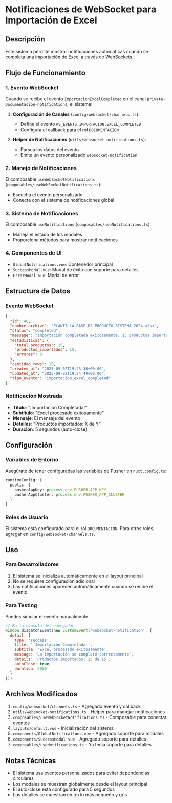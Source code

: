 # Notificaciones de WebSocket para Importación de Excel

## Descripción

Este sistema permite mostrar notificaciones automáticas cuando se completa una importación de Excel a través de WebSockets.

## Flujo de Funcionamiento

### 1. Evento WebSocket
Cuando se recibe el evento `ImportacionExcelCompleted` en el canal `private-Documentacion-notifications`, el sistema:

1. **Configuración de Canales** (`config/websocket/channels.ts`):
   - Define el evento `WS_EVENTS.IMPORTACION.EXCEL_COMPLETED`
   - Configura el callback para el rol `DOCUMENTACION`

2. **Helper de Notificaciones** (`utils/websocket-notifications.ts`):
   - Parsea los datos del evento
   - Emite un evento personalizado `websocket-notification`

### 2. Manejo de Notificaciones
El composable `useWebSocketNotifications` (`composables/useWebSocketNotifications.ts`):
- Escucha el evento personalizado
- Conecta con el sistema de notificaciones global

### 3. Sistema de Notificaciones
El composable `useNotifications` (`composables/useNotifications.ts`):
- Maneja el estado de los modales
- Proporciona métodos para mostrar notificaciones

### 4. Componentes de UI
- `GlobalNotifications.vue`: Contenedor principal
- `SuccessModal.vue`: Modal de éxito con soporte para detalles
- `ErrorModal.vue`: Modal de error

## Estructura de Datos

### Evento WebSocket
```json
{
  "id": 40,
  "nombre_archivo": "PLANTILLA BASE DE PRODUCTO_SISTEMA 2024.xlsx",
  "status": "completed",
  "message": "Importación completada exitosamente. 15 productos importados de 15 totales.",
  "estadisticas": {
    "total_productos": 15,
    "productos_importados": 15,
    "errores": 0
  },
  "cantidad_rows": 15,
  "created_at": "2025-09-02T19:23:30+00:00",
  "updated_at": "2025-09-02T19:24:49+00:00",
  "tipo_evento": "importacion_excel_completed"
}
```

### Notificación Mostrada
- **Título**: "¡Importación Completada!"
- **Subtítulo**: "Excel procesado exitosamente"
- **Mensaje**: El mensaje del evento
- **Detalles**: "Productos importados: X de Y"
- **Duración**: 5 segundos (auto-close)

## Configuración

### Variables de Entorno
Asegúrate de tener configuradas las variables de Pusher en `nuxt.config.ts`:
```typescript
runtimeConfig: {
  public: {
    pusherAppKey: process.env.PUSHER_APP_KEY,
    pusherAppCluster: process.env.PUSHER_APP_CLUSTER
  }
}
```

### Roles de Usuario
El sistema está configurado para el rol `DOCUMENTACION`. Para otros roles, agregar en `config/websocket/channels.ts`.

## Uso

### Para Desarrolladores
1. El sistema se inicializa automáticamente en el layout principal
2. No se requiere configuración adicional
3. Las notificaciones aparecen automáticamente cuando se recibe el evento

### Para Testing
Puedes simular el evento manualmente:
```javascript
// En la consola del navegador
window.dispatchEvent(new CustomEvent('websocket-notification', {
  detail: {
    type: 'success',
    title: '¡Importación Completada!',
    subtitle: 'Excel procesado exitosamente',
    message: 'La importación se completó correctamente',
    details: 'Productos importados: 15 de 15',
    autoClose: true,
    duration: 5000
  }
}))
```

## Archivos Modificados

1. `config/websocket/channels.ts` - Agregado evento y callback
2. `utils/websocket-notifications.ts` - Helper para manejar notificaciones
3. `composables/useWebSocketNotifications.ts` - Composable para conectar eventos
4. `layouts/default.vue` - Inicialización del sistema
5. `components/GlobalNotifications.vue` - Agregado soporte para modales
6. `components/SuccessModal.vue` - Agregado soporte para detalles
7. `composables/useNotifications.ts` - Ya tenía soporte para detalles

## Notas Técnicas

- El sistema usa eventos personalizados para evitar dependencias circulares
- Los modales se muestran globalmente desde el layout principal
- El auto-close está configurado para 5 segundos
- Los detalles se muestran en texto más pequeño y gris

